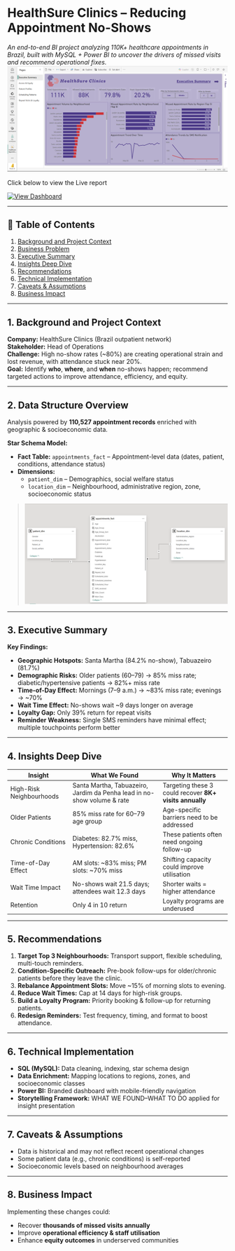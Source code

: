 # HealthSure Clinics – Reducing Appointment No-Shows

*An end-to-end BI project analyzing 110K+ healthcare appointments in Brazil, built with MySQL + Power BI to uncover the drivers of missed visits and recommend operational fixes.*
![HealthSure Appointments Dashboard](Project%20Files/HealthSure%20Appointments%20Dashboard%20PNG.png)

Click below to view the Live report

[![View Dashboard](https://img.shields.io/badge/Power%20BI-View%20Report-F2C811?logo=powerbi&logoColor=black)](https://app.powerbi.com/view?r=eyJrIjoiNWU5OGFhMDUtYmYyOS00ZDA3LWFkMDUtYzU0ZDllMDQ0Zjk1IiwidCI6IjNjMzJjMjljLTg1YmEtNDVlZi05YTA2LTkyZmNkNjEwYThkMiJ9)


---

## 📌 Table of Contents
1. [Background and Project Context](#1-background-and-project-context)
2. [Business Problem](#2-data-structure-overview)
3. [Executive Summary](#3-executive-summary)
4. [Insights Deep Dive](#4-insights-deep-dive)
5. [Recommendations](#5-recommendations)
6. [Technical Implementation](#6-technical-implementation)
7. [Caveats & Assumptions](#7-caveats--assumptions)
8. [Business Impact](#8-business-impact)

---

## 1. Background and Project Context
**Company:** HealthSure Clinics (Brazil outpatient network)  
**Stakeholder:** Head of Operations  
**Challenge:** High no-show rates (~80%) are creating operational strain and lost revenue, with attendance stuck near 20%.  
**Goal:** Identify **who**, **where**, and **when** no-shows happen; recommend targeted actions to improve attendance, efficiency, and equity.  

---

## 2. Data Structure Overview
Analysis powered by **110,527 appointment records** enriched with geographic & socioeconomic data.  

**Star Schema Model:**  
- **Fact Table:** `appointments_fact` – Appointment-level data (dates, patient, conditions, attendance status)  
- **Dimensions:**  
  - `patient_dim` – Demographics, social welfare status  
  - `location_dim` – Neighbourhood, administrative region, zone, socioeconomic status  

> ![HealthSure Appointments ERD](Project%20Files/ERD_HealthSure_Appointments_Dashboard_PNG.png)

---

## 3. Executive Summary

**Key Findings:**  
- **Geographic Hotspots:** Santa Martha (84.2% no-show), Tabuazeiro (81.7%)  
- **Demographic Risks:** Older patients (60–79) → 85% miss rate; diabetic/hypertensive patients → 82%+ miss rate  
- **Time-of-Day Effect:** Mornings (7–9 a.m.) → ~83% miss rate; evenings → ~70%  
- **Wait Time Effect:** No-shows wait ~9 days longer on average  
- **Loyalty Gap:** Only 39% return for repeat visits  
- **Reminder Weakness:** Single SMS reminders have minimal effect; multiple touchpoints perform better  

---

## 4. Insights Deep Dive

| Insight | What We Found | Why It Matters |
| --- | --- | --- |
| High-Risk Neighbourhoods | Santa Martha, Tabuazeiro, Jardim da Penha lead in no-show volume & rate | Targeting these 3 could recover **8K+ visits annually** |
| Older Patients | 85% miss rate for 60–79 age group | Age-specific barriers need to be addressed |
| Chronic Conditions | Diabetes: 82.7% miss, Hypertension: 82.6% | These patients often need ongoing follow-up |
| Time-of-Day Effect | AM slots: ~83% miss; PM slots: ~70% miss | Shifting capacity could improve utilisation |
| Wait Time Impact | No-shows wait 21.5 days; attendees wait 12.3 days | Shorter waits = higher attendance |
| Retention | Only 4 in 10 return | Loyalty programs are underused |

---

## 5. Recommendations
1. **Target Top 3 Neighbourhoods:** Transport support, flexible scheduling, multi-touch reminders.  
2. **Condition-Specific Outreach:** Pre-book follow-ups for older/chronic patients before they leave the clinic.  
3. **Rebalance Appointment Slots:** Move ~15% of morning slots to evening.  
4. **Reduce Wait Times:** Cap at 14 days for high-risk groups.  
5. **Build a Loyalty Program:** Priority booking & follow-up for returning patients.  
6. **Redesign Reminders:** Test frequency, timing, and format to boost attendance.  

---

## 6. Technical Implementation
- **SQL (MySQL):** Data cleaning, indexing, star schema design
- **Data Enrichment:** Mapping locations to regions, zones, and socioeconomic classes
- **Power BI:** Branded dashboard with mobile-friendly navigation
- **Storytelling Framework:** WHAT WE FOUND–WHAT TO DO applied for insight presentation

---

## 7. Caveats & Assumptions
- Data is historical and may not reflect recent operational changes
- Some patient data (e.g., chronic conditions) is self-reported
- Socioeconomic levels based on neighbourhood averages

---

## 8. Business Impact
Implementing these changes could:  
- Recover **thousands of missed visits annually**  
- Improve **operational efficiency & staff utilisation**  
- Enhance **equity outcomes** in underserved communities  
